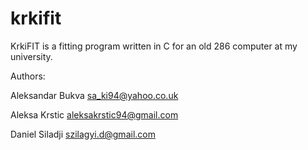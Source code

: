 krkifit
=======

KrkiFIT is a fitting program written in C for an old 286 computer at my university.

Authors:

Aleksandar Bukva sa_ki94@yahoo.co.uk

Aleksa Krstic aleksakrstic94@gmail.com

Daniel Siladji szilagyi.d@gmail.com

